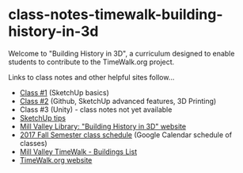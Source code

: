 # class-notes-timewalk-building-history-in-3d
Welcome to "Building History in 3D", a curriculum designed to enable students to contribute to the TimeWalk.org project.

Links to class notes and other helpful sites follow...

* [Class #1](https://docs.google.com/document/d/17YcVWDi8ssiraYncn0rk6SJdsgBGXkZe-yhSTgViedg/edit?usp=sharing "Class #1") (SketchUp basics)
* [Class #2](https://docs.google.com/document/d/12TCdYoCiIIxuM8gH3TuZCJxFYdWfRlvsuHpRETygI_k/edit?usp=sharing "Class #2") (Github, SketchUp advanced features, 3D Printing)
* Class #3 (Unity) - class notes not yet available
* [SketchUp tips](https://docs.google.com/document/d/1FQkgHAHzugnrI9cEKhtcRQJf0fdyl2MXt4aspQX0oFY/edit?usp=sharing)
* [Mill Valley Library: "Building History in 3D" website](http://www.millvalleylibrary.org/explore/history_room/building_history_in_3d/default.htm "Mill Valley Library")
* [2017 Fall Semester class schedule](https://timewalk.org/schedule) (Google Calendar schedule of classes)
* [Mill Valley TimeWalk - Buildings List](https://docs.google.com/spreadsheets/d/1rb83BiP9MJkNb9NINVmrP2NmWbJ1Vmtivd5ZadWy9P0/edit#gid=0)
* [TimeWalk.org website](https://timewalk.org/ "TimeWalk.org")
